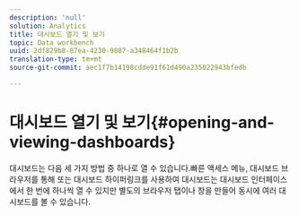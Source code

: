 ```yaml
---
description: 'null'
solution: Analytics
title: 대시보드 열기 및 보기
topic: Data workbench
uuid: 2df829b8-87ea-4230-9887-a348464f1b2b
translation-type: tm+mt
source-git-commit: aec1f7b14198cdde91f61d490a235022943bfedb

---
```



# 대시보드 열기 및 보기{#opening-and-viewing-dashboards}

대시보드는 다음 세 가지 방법 중 하나로 열 수 있습니다.빠른 액세스 메뉴, 대시보드 브라우저를 통해 또는 대시보드 하이퍼링크를 사용하여 대시보드는 대시보드 인터페이스에서 한 번에 하나씩 열 수 있지만 별도의 브라우저 탭이나 창을 만들어 동시에 여러 대시보드를 볼 수 있습니다.

